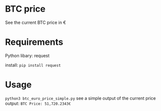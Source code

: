 # BTC price
See the current BTC price in €

# Requirements
Python libary: request

install: ```pip install request```

# Usage
```python3 btc_euro_price_simple.py``` see a simple output of the current price
<br>
output: ```BTC Price: 51,720.2343€```
